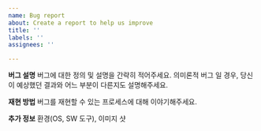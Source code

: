 ```yaml
---
name: Bug report
about: Create a report to help us improve
title: ''
labels: ''
assignees: ''

---
```


**버그 설명**
버그에 대한 정의 및 설명을 간략히 적어주세요.
의미론적 버그 일 경우, 당신이 예상했던 결과와 어느 부분이 다른지도 설명해주세요.

**재현 방법**
버그를 재현할 수 있는 프로세스에 대해 이야기해주세요.

**추가 정보**
환경(OS, SW 도구), 이미지 샷